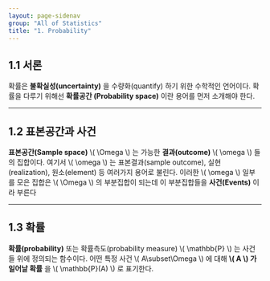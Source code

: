 ```yaml
---
layout: page-sidenav
group: "All of Statistics"
title: "1. Probability"
---
```


## 1.1 서론

확률은 **불확실성(uncertainty)** 을 수량화(quantify) 하기 위한 수학적인 언어이다. 확률을 다루기 위해선  **확률공간 (Probability space)** 이란 용어를 먼저 소개해야 한다.

---

## 1.2 표본공간과 사건
**표본공간(Sample space)** \\( \Omega \\) 는 가능한 **결과(outcome)** \\( \omega \\) 들의 집합이다. 여기서 \\( \omega \\) 는 표본결과(sample outcome), 실현(realization), 원소(element) 등 여러가지 용어로 불린다. 이러한 \\( \omega \\) 일부를 모은 집합은 \\( \Omega \\) 의 부분집합이 되는데 이 부분집합들을 **사건(Events)** 이라 부른다 

---

## 1.3 확률

**확률(probability)** 또는 확률측도(probability measure) \\( \mathbb{P} \\) 는 사건들 위에 정의되는 함수이다. 어떤 특정 사건 \\( A\subset\Omega \\) 에 대해 **\\( A \\) 가 일어날 확률** 을 \\( \mathbb{P}(A) \\) 로 표기한다.